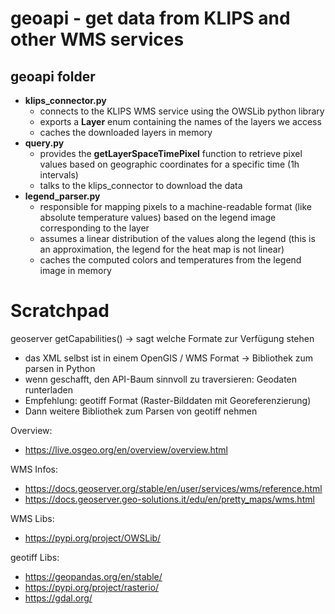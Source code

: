 # geoapi - get data from KLIPS and other WMS services

## geoapi folder

* **klips_connector.py**
  * connects to the KLIPS WMS service using the OWSLib python library
  * exports a **Layer** enum containing the names of the layers we access
  * caches the downloaded layers in memory
* **query.py**
  * provides the **getLayerSpaceTimePixel** function to retrieve pixel values based on geographic coordinates for a specific time (1h intervals)
  * talks to the klips\_connector to download the data
* **legend_parser.py**
  * responsible for mapping pixels to a machine-readable format (like absolute temperature values) based on the legend image corresponding to the layer
  * assumes a linear distribution of the values along the legend (this is an approximation, the legend for the heat map is not linear)
  * caches the computed colors and temperatures from the legend image in memory

# Scratchpad

geoserver getCapabilities() -> sagt welche Formate zur Verfügung stehen
* das XML selbst ist in einem OpenGIS / WMS Format -> Bibliothek zum parsen in Python
* wenn geschafft, den API-Baum sinnvoll zu traversieren: Geodaten runterladen
* Empfehlung: geotiff Format (Raster-Bilddaten mit Georeferenzierung)
* Dann weitere Bibliothek zum Parsen von geotiff nehmen

Overview:
* https://live.osgeo.org/en/overview/overview.html

WMS Infos:
* https://docs.geoserver.org/stable/en/user/services/wms/reference.html
* https://docs.geoserver.geo-solutions.it/edu/en/pretty_maps/wms.html

WMS Libs:
* https://pypi.org/project/OWSLib/

geotiff Libs:
* https://geopandas.org/en/stable/
* https://pypi.org/project/rasterio/
* https://gdal.org/ 
